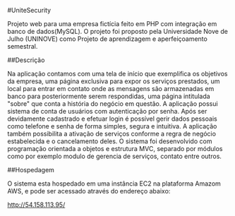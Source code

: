 #UniteSecurity

Projeto web para uma empresa fictícia feito em PHP com integração em banco de dados(MySQL). O projeto foi proposto pela Universidade Nove de Julho (UNINOVE) como Projeto de aprendizagem e aperfeiçoamento semestral. 


##Descrição

Na aplicação contamos com uma tela de início que exemplifica os objetivos da empresa, uma página exclusiva para expor os serviços prestados, um local para entrar em contato onde as mensagens são armazenadas em banco para posteriormente serem respondidas, uma página intitulada "sobre" que conta a história do negócio em questão. A aplicação possui sistema de conta de usuários com autenticação por senha. Após ser devidamente cadastrado e efetuar login é possível gerir dados pessoais como telefone e senha de forma simples, segura e intuitiva. A aplicação também possibilita a ativação de serviços conforme a regra de negócio estabelecida e o cancelamento deles. O sistema foi desenvolvido com programação orientada a objetos e estrutura MVC, separado por módulos como por exemplo modulo de gerencia de serviços, contato entre outros. 

##Hospedagem

O sistema esta hospedado em uma instância EC2 na plataforma Amazom AWS, e pode ser acessado através do endereço abaixo:

http://54.158.113.95/



